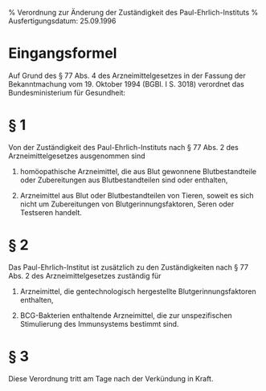 % Verordnung zur Änderung der Zuständigkeit des Paul-Ehrlich-Instituts
% Ausfertigungsdatum: 25.09.1996
 
# Eingangsformel

Auf Grund des § 77 Abs. 4 des Arzneimittelgesetzes in der Fassung der Bekanntmachung vom 19. Oktober 1994 (BGBl. I S. 3018) verordnet das Bundesministerium für Gesundheit:

# § 1

Von der Zuständigkeit des Paul-Ehrlich-Instituts nach § 77 Abs. 2 des Arzneimittelgesetzes ausgenommen sind

1. homöopathische Arzneimittel, die aus Blut gewonnene Blutbestandteile oder Zubereitungen aus Blutbestandteilen sind oder enthalten,

2. Arzneimittel aus Blut oder Blutbestandteilen von Tieren, soweit es sich nicht um Zubereitungen von Blutgerinnungsfaktoren, Seren oder Testseren handelt.

# § 2

Das Paul-Ehrlich-Institut ist zusätzlich zu den Zuständigkeiten nach § 77 Abs. 2 des Arzneimittelgesetzes zuständig für

1. Arzneimittel, die gentechnologisch hergestellte Blutgerinnungsfaktoren enthalten,

2. BCG-Bakterien enthaltende Arzneimittel, die zur unspezifischen Stimulierung des Immunsystems bestimmt sind.

# § 3

Diese Verordnung tritt am Tage nach der Verkündung in Kraft.
